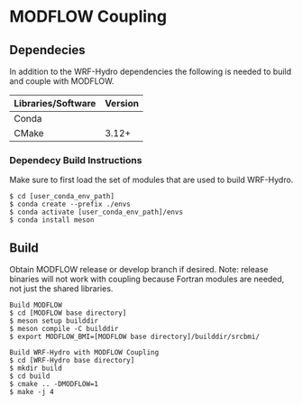 # MODFLOW Coupling


## Dependecies
In addition to the WRF-Hydro dependencies the following is needed to build and couple with MODFLOW.

| Libraries/Software | Version |
|--------------------|---------|
| Conda              |         |
| CMake              | 3.12+   |

### Dependecy Build Instructions
Make sure to first load the set of modules that are used to build WRF-Hydro.

```
$ cd [user_conda_env_path]
$ conda create --prefix ./envs
$ conda activate [user_conda_env_path]/envs
$ conda install meson
```

## Build
Obtain MODFLOW release or develop branch if desired. Note: release binaries will not work with coupling because Fortran modules are needed, not just the shared libraries.

```
Build MODFLOW
$ cd [MODFLOW base directory]
$ meson setup builddir
$ meson compile -C builddir
$ export MODFLOW_BMI=[MODFLOW base directory]/builddir/srcbmi/

Build WRF-Hydro with MODFLOW Coupling
$ cd [WRF-Hydro base directory]
$ mkdir build
$ cd build
$ cmake .. -DMODFLOW=1
$ make -j 4
```
